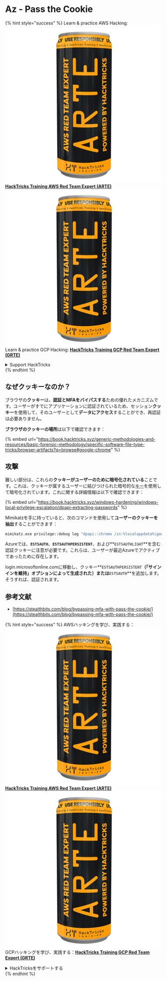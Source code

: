 # Az - Pass the Cookie

{% hint style="success" %}
Learn & practice AWS Hacking:<img src="../../../.gitbook/assets/image (1) (1) (1).png" alt="" data-size="line">[**HackTricks Training AWS Red Team Expert (ARTE)**](https://training.hacktricks.xyz/courses/arte)<img src="../../../.gitbook/assets/image (1) (1) (1).png" alt="" data-size="line">\
Learn & practice GCP Hacking: <img src="../../../.gitbook/assets/image (2).png" alt="" data-size="line">[**HackTricks Training GCP Red Team Expert (GRTE)**<img src="../../../.gitbook/assets/image (2).png" alt="" data-size="line">](https://training.hacktricks.xyz/courses/grte)

<details>

<summary>Support HackTricks</summary>

* Check the [**subscription plans**](https://github.com/sponsors/carlospolop)!
* **Join the** 💬 [**Discord group**](https://discord.gg/hRep4RUj7f) or the [**telegram group**](https://t.me/peass) or **follow** us on **Twitter** 🐦 [**@hacktricks\_live**](https://twitter.com/hacktricks_live)**.**
* **Share hacking tricks by submitting PRs to the** [**HackTricks**](https://github.com/carlospolop/hacktricks) and [**HackTricks Cloud**](https://github.com/carlospolop/hacktricks-cloud) github repos.

</details>
{% endhint %}

## なぜクッキーなのか？

ブラウザの**クッキー**は、**認証とMFAをバイパスする**ための優れたメカニズムです。ユーザーがすでにアプリケーションに認証されているため、セッション**クッキー**を使用して、そのユーザーとして**データにアクセス**することができ、再認証は必要ありません。

**ブラウザのクッキーの場所**は以下で確認できます：

{% embed url="https://book.hacktricks.xyz/generic-methodologies-and-resources/basic-forensic-methodology/specific-software-file-type-tricks/browser-artifacts?q=browse#google-chrome" %}

## 攻撃

難しい部分は、これらの**クッキーがユーザーのために暗号化されている**ことです。これは、クッキーが属するユーザーに結びつけられた暗号的な[キー](https://book.hacktricks.xyz/windows-hardening/windows-local-privilege-escalation/dpapi-extracting-passwords)を使用して暗号化されています。これに関する詳細情報は以下で確認できます：

{% embed url="https://book.hacktricks.xyz/windows-hardening/windows-local-privilege-escalation/dpapi-extracting-passwords" %}

Mimikatzを手に持っていると、次のコマンドを使用して**ユーザーのクッキーを抽出**することができます：
```bash
mimikatz.exe privilege::debug log "dpapi::chrome /in:%localappdata%\google\chrome\USERDA~1\default\cookies /unprotect" exit
```
Azureでは、**`ESTSAUTH`**、**`ESTSAUTHPERSISTENT`**、および**`ESTSAUTHLIGHT`**を含む認証クッキーに注意が必要です。これらは、ユーザーが最近Azureでアクティブであったために存在します。

login.microsoftonline.comに移動し、クッキー**`ESTSAUTHPERSISTENT`**（「サインインを維持」オプションによって生成された）または**`ESTSAUTH`**を追加します。そうすれば、認証されます。

## 参考文献

* [https://stealthbits.com/blog/bypassing-mfa-with-pass-the-cookie/](https://stealthbits.com/blog/bypassing-mfa-with-pass-the-cookie/)

{% hint style="success" %}
AWSハッキングを学び、実践する：<img src="../../../.gitbook/assets/image (1) (1) (1).png" alt="" data-size="line">[**HackTricks Training AWS Red Team Expert (ARTE)**](https://training.hacktricks.xyz/courses/arte)<img src="../../../.gitbook/assets/image (1) (1) (1).png" alt="" data-size="line">\
GCPハッキングを学び、実践する：<img src="../../../.gitbook/assets/image (2).png" alt="" data-size="line">[**HackTricks Training GCP Red Team Expert (GRTE)**<img src="../../../.gitbook/assets/image (2).png" alt="" data-size="line">](https://training.hacktricks.xyz/courses/grte)

<details>

<summary>HackTricksをサポートする</summary>

* [**サブスクリプションプラン**](https://github.com/sponsors/carlospolop)を確認してください！
* **💬 [**Discordグループ**](https://discord.gg/hRep4RUj7f)または[**Telegramグループ**](https://t.me/peass)に参加するか、**Twitter** 🐦 [**@hacktricks\_live**](https://twitter.com/hacktricks_live)**をフォローしてください。**
* **[**HackTricks**](https://github.com/carlospolop/hacktricks)および[**HackTricks Cloud**](https://github.com/carlospolop/hacktricks-cloud)のGitHubリポジトリにPRを提出してハッキングトリックを共有してください。**

</details>
{% endhint %}
